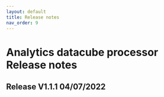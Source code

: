 ```yaml
---
layout: default
title: Release notes
nav_order: 9
---
```




# Analytics datacube processor Release notes



## Release V1.1.1 04/07/2022


